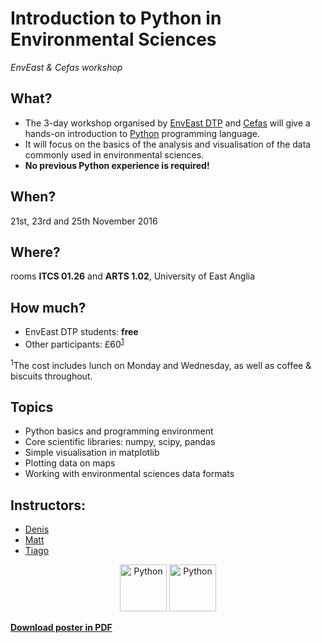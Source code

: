 # Introduction to Python in Environmental Sciences
*EnvEast & Cefas workshop*

## What?
* The 3-day workshop organised by [EnvEast DTP](http://www.enveast.ac.uk/) and [Cefas](http://www.cefas.co.uk/) will give a hands-on introduction to [Python](http://www.python.org/) programming language.
* It will focus on the basics of the analysis and visualisation of the data commonly used in environmental sciences.
* **No previous Python experience is required!**

## When?
21st, 23rd and 25th November 2016

## Where?
rooms **ITCS 01.26** and **ARTS 1.02**, University of East Anglia

## How much?
* EnvEast DTP students: **free**
* Other participants: £60<sup>[1](#foot1)</sup>

<a name="foot1"><sup>1</sup></a>The cost includes lunch on Monday and Wednesday, as well as coffee & biscuits throughout.

## Topics
* Python basics and programming environment
* Core scientific libraries: numpy, scipy, pandas
* Simple visualisation in matplotlib
* Plotting data on maps
* Working with environmental sciences data formats 

## Instructors:
* [Denis](mailto:d.sergeev@uea.ac.uk)
* [Matt](mailto:m.bone@uea.ac.uk)
* [Tiago](mailto:tiago.silva@cefas.co.uk)

<center>
<a href="http://www.uea.ac.uk"><img src="{filename}/poster/python_logo.png" title="Python" style="height:75px;"></a>
<a href="http://www.uea.ac.uk"><img src="{filename}/poster/python_logo.png" title="Python" style="height:75px;"></a>
</center>

**[Download poster in PDF]({filename}/poster/poster.pdf)**
